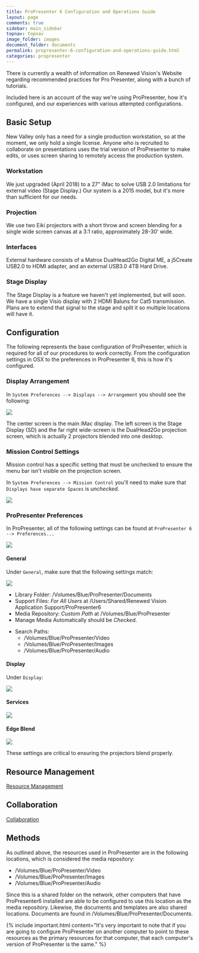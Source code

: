 ```yaml
---
title: ProPresenter 6 Configuration and Operations Guide
layout: page
comments: true
sidebar: main_sidebar
topnav: topnav
image_folder: images
document_folder: documents
permalink: propresenter-6-configuration-and-operations-guide.html
categories: propresenter
---
```


There is currently a wealth of information on Renewed Vision's Website regarding recommended practices for Pro Presenter, along with a bunch of tutorials.

Included here is an account of the way we're using ProPresenter, how it's configured, and our experiences with various attempted configurations.

## Basic Setup

New Valley only has a need for a single production workstation, so at the moment, we only hold a single license.  Anyone who is recruited to collaborate on presentations uses the trial version of ProPresenter to make edits, or uses screen sharing to remotely access the production system.

### Workstation

We just upgraded (April 2018) to a 27" iMac to solve USB 2.0 limitations for external video (Stage Display.)  Our system is a 2015 model, but it's more than sufficient for our needs.

### Projection

We use two Eiki projectors with a short throw and screen blending for a single wide screen canvas at a 3:1 ratio, approximately 28-30' wide.

### Interfaces

External hardware consists of a Matrox DualHead2Go Digital ME, a j5Create USB2.0 to HDMI adapter, and an external USB3.0 4TB Hard Drive.

### Stage Display

The Stage Display is a feature we haven't yet implemented, but will soon.  We have a single Visio display with 2 HDMI Baluns for Cat5 transmission.  Plans are to extend that signal to the stage and split it so multiple locations will have it.

## Configuration
The following represents the base configuration of ProPresenter, which is required for all of our procedures to work correctly.  From the configuration settings in OSX to the preferences in ProPresenter 6, this is how it's configured.

### Display Arrangement

In `System Preferences --> Displays --> Arrangement` you should see the following:

![](images/displayarrangement.png)

The center screen is the main iMac display.  The left screen is the Stage Display (SD) and the far right wide-screen is the DualHead2Go projection screen, which is actually 2 projectors blended into one desktop.

### Mission Control Settings

Mission control has a specific setting that must be unchecked to ensure the menu bar isn't visible on the projection screen.

In `System Preferences --> Mission Control` you'll need to make sure that `Displays have separate Spaces` is _unchecked_.

![](images/missioncontrolsettings.png)

### ProPresenter Preferences

In ProPresenter, all of the following settings can be found at `ProPresenter 6 --> Preferences...`

![](images/propresenterpreferences01.png)

#### General

Under `General`, make sure that the following settings match:

![](images/ppgeneralsettings.png)

- Library Folder: /Volumes/Blue/ProPresenter/Documents
- Support Files: _For All Users_ at /Users/Shared/Renewed Vision Application Support/ProPresenter6
- Media Repository: _Custom Path_ at /Volumes/Blue/ProPresenter
- Manage Media Automatically should be _Checked_.
* Search Paths:
    * /Volumes/Blue/ProPresenter/Video
    * /Volumes/Blue/ProPresenter/Images
    * /Volumes/Blue/ProPresenter/Audio
 
#### Display

Under `Display`:

![](images/ppdisplaysettings.png)

#### Services

![](images/ppservicessettings.png)

#### Edge Blend

![](images/ppedgeblendingsettings.png)

These settings are critical to ensuring the projectors blend properly.
 
## Resource Management

[Resource Management](brokenlink.html)

## Collaboration

[Collaboration](brokenlink.html)

## Methods
As outlined above, the resources used in ProPresenter are in the following locations, which is considered the media repository:

* /Volumes/Blue/ProPresenter/Video
* /Volumes/Blue/ProPresenter/Images
* /Volumes/Blue/ProPresenter/Audio

Since this is a shared folder on the network, other computers that have ProPresenter6 installed are able to be configured to use this location as the media repository.  Likewise, the documents and templates are also shared locations.  Documents are found in /Volumes/Blue/ProPresenter/Documents.

{% include important.html content="It's very important to note that if you are going to configure ProPresenter on another computer to point to these resources as the primary resources for that computer, that each computer's version of ProPresenter is the same." %}